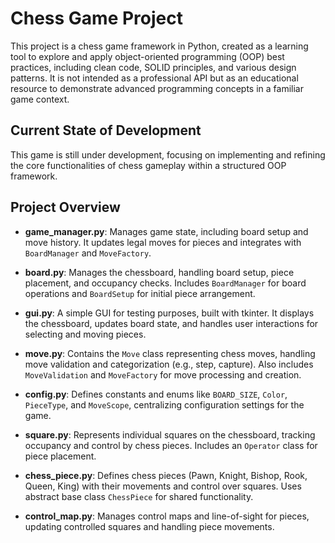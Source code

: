 # Chess Game Project

This project is a chess game framework in Python, created as a learning tool to explore and apply object-oriented programming (OOP) best practices, including clean code, SOLID principles, and various design patterns. It is not intended as a professional API but as an educational resource to demonstrate advanced programming concepts in a familiar game context.

## Current State of Development

This game is still under development, focusing on implementing and refining the core functionalities of chess gameplay within a structured OOP framework.


## Project Overview

- **game_manager.py**: Manages game state, including board setup and move history. It updates legal moves for pieces and integrates with `BoardManager` and `MoveFactory`.

- **board.py**: Manages the chessboard, handling board setup, piece placement, and occupancy checks. Includes `BoardManager` for board operations and `BoardSetup` for initial piece arrangement.

- **gui.py**: A simple GUI for testing purposes, built with tkinter. It displays the chessboard, updates board state, and handles user interactions for selecting and moving pieces.

- **move.py**: Contains the `Move` class representing chess moves, handling move validation and categorization (e.g., step, capture). Also includes `MoveValidation` and `MoveFactory` for move processing and creation.

- **config.py**: Defines constants and enums like `BOARD_SIZE`, `Color`, `PieceType`, and `MoveScope`, centralizing configuration settings for the game.

- **square.py**: Represents individual squares on the chessboard, tracking occupancy and control by chess pieces. Includes an `Operator` class for piece placement.

- **chess_piece.py**: Defines chess pieces (Pawn, Knight, Bishop, Rook, Queen, King) with their movements and control over squares. Uses abstract base class `ChessPiece` for shared functionality.

- **control_map.py**: Manages control maps and line-of-sight for pieces, updating controlled squares and handling piece movements.
